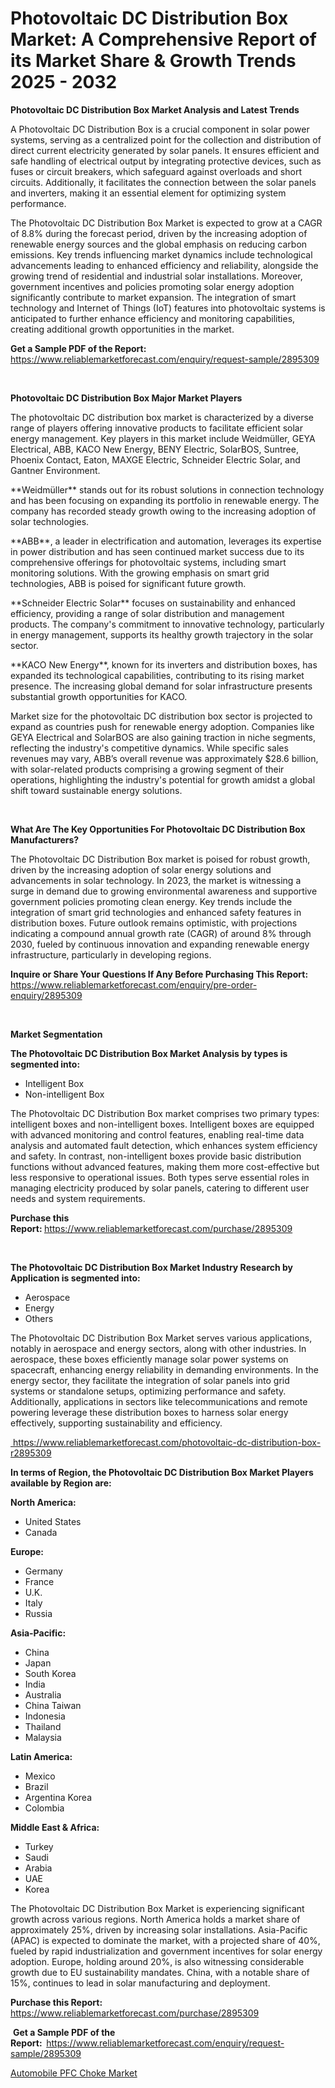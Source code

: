 <p><h1>Photovoltaic DC Distribution Box Market: A Comprehensive Report of its Market Share & Growth Trends 2025 - 2032</h1></p><p><strong>Photovoltaic DC Distribution Box Market Analysis and Latest Trends</strong></p>
<p><p>A Photovoltaic DC Distribution Box is a crucial component in solar power systems, serving as a centralized point for the collection and distribution of direct current electricity generated by solar panels. It ensures efficient and safe handling of electrical output by integrating protective devices, such as fuses or circuit breakers, which safeguard against overloads and short circuits. Additionally, it facilitates the connection between the solar panels and inverters, making it an essential element for optimizing system performance.</p><p>The Photovoltaic DC Distribution Box Market is expected to grow at a CAGR of 8.8% during the forecast period, driven by the increasing adoption of renewable energy sources and the global emphasis on reducing carbon emissions. Key trends influencing market dynamics include technological advancements leading to enhanced efficiency and reliability, alongside the growing trend of residential and industrial solar installations. Moreover, government incentives and policies promoting solar energy adoption significantly contribute to market expansion. The integration of smart technology and Internet of Things (IoT) features into photovoltaic systems is anticipated to further enhance efficiency and monitoring capabilities, creating additional growth opportunities in the market.</p></p>
<p><strong>Get a Sample PDF of the Report:&nbsp;</strong> <a href="https://www.reliablemarketforecast.com/enquiry/request-sample/2895309?utm_campaign=3071&utm_medium=2&utm_source=Github&utm_content=ia&utm_term=15032025&utm_id=photovoltaic-dc-distribution-box">https://www.reliablemarketforecast.com/enquiry/request-sample/2895309</a></p>
<p>&nbsp;</p>
<p><strong>Photovoltaic DC Distribution Box Major Market Players</strong></p>
<p><p>The photovoltaic DC distribution box market is characterized by a diverse range of players offering innovative products to facilitate efficient solar energy management. Key players in this market include Weidmüller, GEYA Electrical, ABB, KACO New Energy, BENY Electric, SolarBOS, Suntree, Phoenix Contact, Eaton, MAXGE Electric, Schneider Electric Solar, and Gantner Environment. </p><p>**Weidmüller** stands out for its robust solutions in connection technology and has been focusing on expanding its portfolio in renewable energy. The company has recorded steady growth owing to the increasing adoption of solar technologies.</p><p>**ABB**, a leader in electrification and automation, leverages its expertise in power distribution and has seen continued market success due to its comprehensive offerings for photovoltaic systems, including smart monitoring solutions. With the growing emphasis on smart grid technologies, ABB is poised for significant future growth.</p><p>**Schneider Electric Solar** focuses on sustainability and enhanced efficiency, providing a range of solar distribution and management products. The company's commitment to innovative technology, particularly in energy management, supports its healthy growth trajectory in the solar sector.</p><p>**KACO New Energy**, known for its inverters and distribution boxes, has expanded its technological capabilities, contributing to its rising market presence. The increasing global demand for solar infrastructure presents substantial growth opportunities for KACO.</p><p>Market size for the photovoltaic DC distribution box sector is projected to expand as countries push for renewable energy adoption. Companies like GEYA Electrical and SolarBOS are also gaining traction in niche segments, reflecting the industry's competitive dynamics. While specific sales revenues may vary, ABB’s overall revenue was approximately $28.6 billion, with solar-related products comprising a growing segment of their operations, highlighting the industry's potential for growth amidst a global shift toward sustainable energy solutions.</p></p>
<p>&nbsp;</p>
<p><strong>What Are The Key Opportunities For Photovoltaic DC Distribution Box Manufacturers?</strong></p>
<p><p>The Photovoltaic DC Distribution Box market is poised for robust growth, driven by the increasing adoption of solar energy solutions and advancements in solar technology. In 2023, the market is witnessing a surge in demand due to growing environmental awareness and supportive government policies promoting clean energy. Key trends include the integration of smart grid technologies and enhanced safety features in distribution boxes. Future outlook remains optimistic, with projections indicating a compound annual growth rate (CAGR) of around 8% through 2030, fueled by continuous innovation and expanding renewable energy infrastructure, particularly in developing regions.</p></p>
<p><strong>Inquire or Share Your Questions If Any Before Purchasing This Report:</strong> <a href="https://www.reliablemarketforecast.com/enquiry/pre-order-enquiry/2895309?utm_campaign=3071&utm_medium=2&utm_source=Github&utm_content=ia&utm_term=15032025&utm_id=photovoltaic-dc-distribution-box">https://www.reliablemarketforecast.com/enquiry/pre-order-enquiry/2895309</a></p>
<p>&nbsp;</p>
<p><strong>Market Segmentation</strong></p>
<p><strong>The Photovoltaic DC Distribution Box Market Analysis by types is segmented into:</strong></p>
<p><ul><li>Intelligent Box</li><li>Non-intelligent Box</li></ul></p>
<p><p>The Photovoltaic DC Distribution Box market comprises two primary types: intelligent boxes and non-intelligent boxes. Intelligent boxes are equipped with advanced monitoring and control features, enabling real-time data analysis and automated fault detection, which enhances system efficiency and safety. In contrast, non-intelligent boxes provide basic distribution functions without advanced features, making them more cost-effective but less responsive to operational issues. Both types serve essential roles in managing electricity produced by solar panels, catering to different user needs and system requirements.</p></p>
<p><strong>Purchase this Report:&nbsp;</strong><a href="https://www.reliablemarketforecast.com/purchase/2895309?utm_campaign=3071&utm_medium=2&utm_source=Github&utm_content=ia&utm_term=15032025&utm_id=photovoltaic-dc-distribution-box">https://www.reliablemarketforecast.com/purchase/2895309</a></p>
<p>&nbsp;</p>
<p><strong>The Photovoltaic DC Distribution Box Market Industry Research by Application is segmented into:</strong></p>
<p><ul><li>Aerospace</li><li>Energy</li><li>Others</li></ul></p>
<p><p>The Photovoltaic DC Distribution Box Market serves various applications, notably in aerospace and energy sectors, along with other industries. In aerospace, these boxes efficiently manage solar power systems on spacecraft, enhancing energy reliability in demanding environments. In the energy sector, they facilitate the integration of solar panels into grid systems or standalone setups, optimizing performance and safety. Additionally, applications in sectors like telecommunications and remote powering leverage these distribution boxes to harness solar energy effectively, supporting sustainability and efficiency.</p></p>
<p><a href="https://www.reliablemarketforecast.com/photovoltaic-dc-distribution-box-r2895309?utm_campaign=3071&utm_medium=2&utm_source=Github&utm_content=ia&utm_term=15032025&utm_id=photovoltaic-dc-distribution-box">&nbsp;https://www.reliablemarketforecast.com/photovoltaic-dc-distribution-box-r2895309</a></p>
<p><strong>In terms of Region, the Photovoltaic DC Distribution Box Market Players available by Region are:</strong></p>
<p>
    <p> <strong> North America: </strong>
        <ul>
            <li>United States</li>
            <li>Canada</li>
        </ul>
        </p> 
    <p> <strong> Europe: </strong>
        <ul>
            <li>Germany</li>
            <li>France</li>
            <li>U.K.</li>
            <li>Italy</li>
            <li>Russia</li>
        </ul>
        </p> 
    <p> <strong> Asia-Pacific: </strong>
        <ul>
            <li>China</li>
            <li>Japan</li>
            <li>South Korea</li>
            <li>India</li>
            <li>Australia</li>
            <li>China Taiwan</li>
            <li>Indonesia</li>
            <li>Thailand</li>
            <li>Malaysia</li>
        </ul>
        </p> 
    <p> <strong> Latin America: </strong>
        <ul>
            <li>Mexico</li>
            <li>Brazil</li>
            <li>Argentina Korea</li>
            <li>Colombia</li>
        </ul>
        </p> 
    <p> <strong> Middle East & Africa: </strong>
        <ul>
            <li>Turkey</li>
            <li>Saudi</li>
            <li>Arabia</li>
            <li>UAE</li>
            <li>Korea</li>
        </ul>
    </p>
    </p>
<p><p>The Photovoltaic DC Distribution Box Market is experiencing significant growth across various regions. North America holds a market share of approximately 25%, driven by increasing solar installations. Asia-Pacific (APAC) is expected to dominate the market, with a projected share of 40%, fueled by rapid industrialization and government incentives for solar energy adoption. Europe, holding around 20%, is also witnessing considerable growth due to EU sustainability mandates. China, with a notable share of 15%, continues to lead in solar manufacturing and deployment.</p></p>
<p><strong>Purchase this Report: </strong><a href="https://www.reliablemarketforecast.com/purchase/2895309?utm_campaign=3071&utm_medium=2&utm_source=Github&utm_content=ia&utm_term=15032025&utm_id=photovoltaic-dc-distribution-box">https://www.reliablemarketforecast.com/purchase/2895309</a></p>
<p>&nbsp;<strong>Get a Sample PDF of the Report:&nbsp;&nbsp;</strong><a href="https://www.reliablemarketforecast.com/enquiry/request-sample/2895309?utm_campaign=3071&utm_medium=2&utm_source=Github&utm_content=ia&utm_term=15032025&utm_id=photovoltaic-dc-distribution-box">https://www.reliablemarketforecast.com/enquiry/request-sample/2895309</a></p>
<p><strong></strong></p>
<p><p><a href="https://github.com/guinoopandam/Market-Research-Report-List-1/blob/main/automobile-pfc-choke-market.md?utm_campaign=3071&utm_medium=2&utm_source=Github&utm_content=ia&utm_term=15032025&utm_id=photovoltaic-dc-distribution-box">Automobile PFC Choke Market</a></p></p>